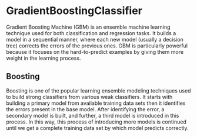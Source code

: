 # GradientBoostingClassifier
Gradient Boosting Machine (GBM) is an ensemble machine learning technique used for both classification and regression tasks. 
It builds a model in a sequential manner, where each new model (usually a decision tree) corrects the errors of the previous ones. 
GBM is particularly powerful because it focuses on the hard-to-predict examples by giving them more weight in the learning process.

## Boosting
Boosting is one of the popular learning ensemble modeling techniques used to build strong classifiers from various weak classifiers. 
It starts with building a primary model from available training data sets then it identifies the errors present in the base model. 
After identifying the error, a secondary model is built, and further, a third model is introduced in this process. 
In this way, this process of introducing more models is continued until we get a complete training data set by which model predicts correctly.
